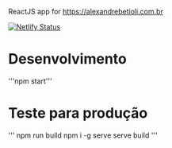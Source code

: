 ReactJS app for https://alexandrebetioli.com.br

[![Netlify Status](https://api.netlify.com/api/v1/badges/71dd1af3-4020-40fd-93aa-91f5b5da7982/deploy-status)](https://app.netlify.com/sites/mystifying-dijkstra-f2b13b/deploys)

# Desenvolvimento

'''npm start'''

# Teste para produção

'''
npm run build
npm i -g serve
serve build
'''
